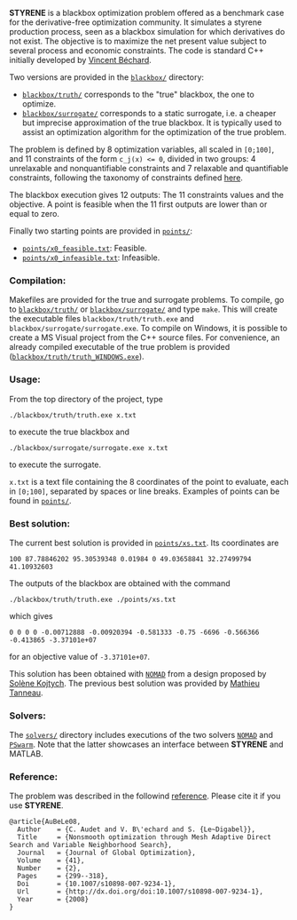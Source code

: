 **STYRENE** is a blackbox optimization problem offered as a benchmark case for the derivative-free optimization community. It simulates a styrene production process, seen as a blackbox simulation for which derivatives do not exist.
The objective is to maximize the net present value subject to several process and economic constraints.
The code is standard C++ initially developed by [Vincent Béchard](https://www.linkedin.com/in/vincentbechard/).

Two versions are provided in the [`blackbox/`](blackbox/) directory:
- [`blackbox/truth/`](blackbox/truth/) corresponds to the "true" blackbox, the one to optimize.
- [`blackbox/surrogate/`](blackbox/surrogate/) corresponds to a static surrogate, i.e. a cheaper but imprecise approximation of the true blackbox. It is typically used to assist an optimization algorithm for the optimization of the true problem.

The problem is defined by 8 optimization variables, all scaled in `[0;100]`, and 11 constraints of the form `c_j(x) <= 0`, divided in two groups: 4 unrelaxable and nonquantifiable constraints and 7 relaxable and quantifiable constraints, following the taxonomy of constraints defined [here](https://www.mcs.anl.gov/~wild/taxcon/).

The blackbox execution gives 12 outputs: The 11 constraints values and the objective. A point is feasible when the 11 first outputs are lower than or equal to zero.

Finally two starting points are provided in [`points/`](points/):
- [`points/x0_feasible.txt`](points/x0_feasible.txt): Feasible.
- [`points/x0_infeasible.txt`](points/x0_infeasible.txt): Infeasible.


### Compilation:

Makefiles are provided for the true and surrogate problems.
To compile, go to [`blackbox/truth/`](blackbox/truth/) or [`blackbox/surrogate/`](blackbox/surrogate/) and type `make`.
This will create the executable files `blackbox/truth/truth.exe` and `blackbox/surrogate/surrogate.exe`.
To compile on Windows, it is possible to create a MS Visual project from the C++ source files. For convenience, an already compiled executable of the true problem is provided ([`blackbox/truth/truth_WINDOWS.exe`](blackbox/truth/truth_WINDOWS.exe)).

### Usage:

From the top directory of the project, type
```
./blackbox/truth/truth.exe x.txt
```
to execute the true blackbox and
```
./blackbox/surrogate/surrogate.exe x.txt
```
to execute the surrogate.

`x.txt` is a text file containing the 8 coordinates of the point to evaluate, each in `[0;100]`, separated by spaces or line breaks. Examples of points can be found in [`points/`](points/).

### Best solution:

The current best solution is provided in [`points/xs.txt`](points/xs.txt). Its coordinates are
```
100 87.78846202 95.30539348 0.01984 0 49.03658841 32.27499794 41.10932603
```

The outputs of the blackbox are obtained with the command
```
./blackbox/truth/truth.exe ./points/xs.txt
```
which gives
```
0 0 0 0 -0.00712888 -0.00920394 -0.581333 -0.75 -6696 -0.566366 -0.413865 -3.37101e+07
```
for an objective value of ```-3.37101e+07```.

This solution has been obtained with [`NOMAD`](https://www.gerad.ca/nomad/) from a design proposed by [Solène Kojtych](https://www.gerad.ca/en/people/solene-kojtych). The previous best solution was provided by [Mathieu Tanneau](https://www.gerad.ca/en/people/mathieu-tanneau).


### Solvers:

The [`solvers/`](solvers/) directory includes executions of the two solvers [`NOMAD`](https://www.gerad.ca/nomad/) and [`PSwarm`](http://www.norg.uminho.pt/aivaz/pswarm/). Note that the latter showcases an interface between **STYRENE** and MATLAB.


### Reference:
The problem was described in the followind [reference](http://dx.doi.org/doi:10.1007/s10898-007-9234-1).
Please cite it if you use **STYRENE**.

```
@article{AuBeLe08,
  Author    = {C. Audet and V. B\'echard and S. {Le~Digabel}},
  Title     = {Nonsmooth optimization through Mesh Adaptive Direct Search and Variable Neighborhood Search},
  Journal   = {Journal of Global Optimization},
  Volume    = {41},
  Number    = {2},
  Pages     = {299--318},
  Doi       = {10.1007/s10898-007-9234-1},
  Url       = {http://dx.doi.org/doi:10.1007/s10898-007-9234-1},
  Year      = {2008}
}
```
